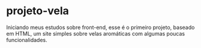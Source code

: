 # projeto-vela
Iniciando meus estudos sobre front-end, esse é o primeiro projeto, baseado em HTML, um site simples sobre velas aromáticas com algumas poucas funcionalidades.

